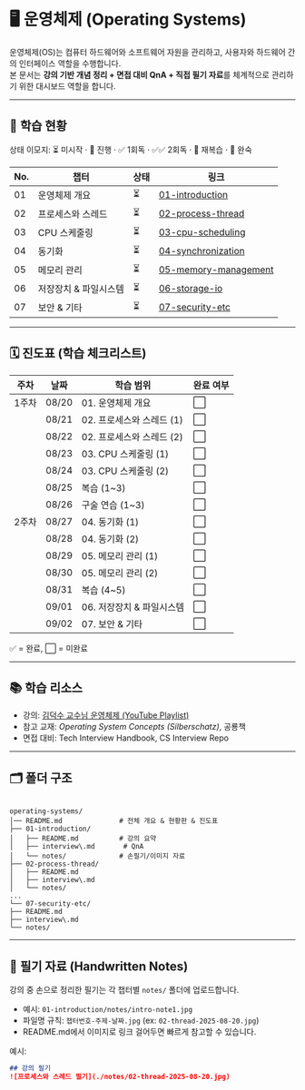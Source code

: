 
# 🖥️ 운영체제 (Operating Systems)

운영체제(OS)는 컴퓨터 하드웨어와 소프트웨어 자원을 관리하고, 사용자와 하드웨어 간의 인터페이스 역할을 수행합니다.  
본 문서는 **강의 기반 개념 정리 + 면접 대비 QnA + 직접 필기 자료**를 체계적으로 관리하기 위한 대시보드 역할을 합니다.

---

## 📌 학습 현황
상태 이모지: ⏳ 미시작 · 🔄 진행 · ✅ 1회독 · ✅✅ 2회독 · 🔁 재복습 · 🚀 완숙

| No. | 챕터 | 상태 | 링크 |
|-----|------|------|------|
| 01 | 운영체제 개요 | ⏳ | [01-introduction](./01-introduction/README.md) |
| 02 | 프로세스와 스레드 | ⏳ | [02-process-thread](./02-process-thread/README.md) |
| 03 | CPU 스케줄링 | ⏳ | [03-cpu-scheduling](./03-cpu-scheduling/README.md) |
| 04 | 동기화 | ⏳ | [04-synchronization](./04-synchronization/README.md) |
| 05 | 메모리 관리 | ⏳ | [05-memory-management](./05-memory-management/README.md) |
| 06 | 저장장치 & 파일시스템 | ⏳ | [06-storage-io](./06-storage-io/README.md) |
| 07 | 보안 & 기타 | ⏳ | [07-security-etc](./07-security-etc/README.md) |

---

## 🗓️ 진도표 (학습 체크리스트)

| 주차 | 날짜  | 학습 범위               | 완료 여부 |
|------|-------|------------------------|-----------|
| 1주차 | 08/20 | 01. 운영체제 개요        | ⬜ |
|       | 08/21 | 02. 프로세스와 스레드 (1) | ⬜ |
|       | 08/22 | 02. 프로세스와 스레드 (2) | ⬜ |
|       | 08/23 | 03. CPU 스케줄링 (1)     | ⬜ |
|       | 08/24 | 03. CPU 스케줄링 (2)     | ⬜ |
|       | 08/25 | 복습 (1~3)              | ⬜ |
|       | 08/26 | 구술 연습 (1~3)          | ⬜ |
| 2주차 | 08/27 | 04. 동기화 (1)           | ⬜ |
|       | 08/28 | 04. 동기화 (2)           | ⬜ |
|       | 08/29 | 05. 메모리 관리 (1)      | ⬜ |
|       | 08/30 | 05. 메모리 관리 (2)      | ⬜ |
|       | 08/31 | 복습 (4~5)              | ⬜ |
|       | 09/01 | 06. 저장장치 & 파일시스템 | ⬜ |
|       | 09/02 | 07. 보안 & 기타          | ⬜ |

✅ = 완료, ⬜ = 미완료

---

## 📚 학습 리소스
- 강의: [김덕수 교수님 운영체제 (YouTube Playlist)](https://www.youtube.com/watch?v=EdTtGv9w2sA&list=PLBrGAFAIyf5rby7QylRc6JxU5lzQ9c4tN)
- 참고 교재: *Operating System Concepts (Silberschatz)*, 공룡책
- 면접 대비: Tech Interview Handbook, CS Interview Repo

---

## 🗂️ 폴더 구조

```

operating-systems/
│── README.md              # 전체 개요 & 현황판 & 진도표
├── 01-introduction/
│   ├── README.md          # 강의 요약
│   ├── interview\.md       # QnA
│   └── notes/             # 손필기/이미지 자료
├── 02-process-thread/
│   ├── README.md
│   ├── interview\.md
│   └── notes/
...
└── 07-security-etc/
├── README.md
├── interview\.md
└── notes/

````

---

## 📝 필기 자료 (Handwritten Notes)

강의 중 손으로 정리한 필기는 각 챕터별 `notes/` 폴더에 업로드합니다.  
- 예시: `01-introduction/notes/intro-note1.jpg`  
- 파일명 규칙: `챕터번호-주제-날짜.jpg` (ex: `02-thread-2025-08-20.jpg`)  
- README.md에서 이미지로 링크 걸어두면 빠르게 참고할 수 있습니다.

예시:

```markdown
## 강의 필기
![프로세스와 스레드 필기](./notes/02-thread-2025-08-20.jpg)
````

